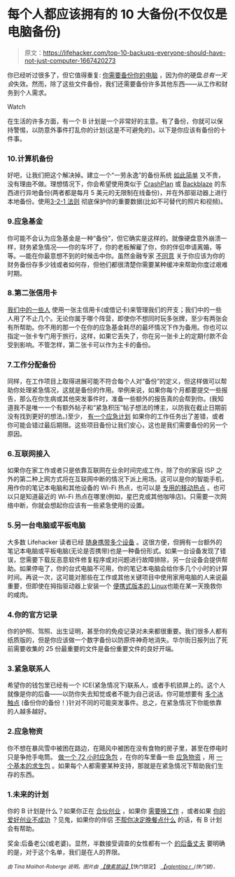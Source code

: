 # 每个人都应该拥有的 10 大备份(不仅仅是电脑备份)

> 原文：<https://lifehacker.com/top-10-backups-everyone-should-have-not-just-computer-1667420273>

你已经听过很多了，但它值得重复: [你需要备份你的电脑](https://lifehacker.com/theres-no-excuse-for-not-backing-up-your-computer-do-1547987206) ，因为你的硬盘*总有一天会*失效。然而，除了这些文件备份，我们还需要备份许多其他东西——从工作和财务到个人需求。

Watch

在生活的许多方面，有一个 B 计划是一个非常好的主意。有了备份，你就可以保持警惕，以防意外事件打乱你的计划(这是不可避免的)。以下是你应该有备份的十件事。

### 10.计算机备份

好吧，让我们把这个解决掉。建立一个“一劳永逸”的备份系统 [如此简单](https://lifehacker.com/set-up-an-automated-bulletproof-file-back-up-solution-5787572) 又不贵，没有理由不做。理想情况下，你会希望使用类似于 [CrashPlan](http://crashplan.com) 或 [Backblaze](http://backblaze.com) 的东西进行异地备份(两者都是每月 5 美元的无限制在线备份)，并在外部驱动器上进行本地备份。使用[3-2-1 法则](http://lifehacker.com/why-you-should-always-have-more-than-one-backup-5961216) 彻底保护你的重要数据(比如不可替代的照片和视频)。

### 9.应急基金

你可能不会认为应急基金是一种“备份”，但它确实是这样的。就像硬盘意外崩溃一样，财务紧急情况——你的车坏了，你的老板解雇了你，你的伴侣申请离婚，等等。—能在你最意想不到的时候击中你。虽然金融专家 [不同意](https://lifehacker.com/money-advice-not-everyone-agrees-on-emergency-funds-1589580471) 关于你应该为你的财务备份存多少钱或者如何存，但他们都很清楚你需要某种缓冲来帮助你度过艰难时期。

### 8.第二张信用卡

[我们中的一些人](https://lifehacker.com/how-many-credit-cards-should-you-have-1658094283) 使用一张主信用卡(或借记卡)来管理我们的开支；我们中的一些人用了不止几个。无论你属于哪个阵营，即使你不想同时玩多张牌，至少有两张会有所帮助。你不用的那一个在你的应急基金耗尽的最坏情况下作为备用。你也可以指定一张卡专门用于旅行，这样，如果它丢失了，你在另一张卡上的定期付款不会受到影响。不管怎样，第二张卡可以作为主卡的备份。

### 7.工作分配备份

同样，在工作项目上取得进展可能不符合每个人对“备份”的定义，但这样做可以帮助你处理紧急情况，这就是备份的作用。举例来说，如果你每个月都要提交一些报告，那么在你生病或其他突发事件时，准备一些额外的报告真的会帮到你。(我知道我不是唯一一个有额外帖子和“紧急积压”帖子想法的博主，以防我在截止日期前没有找到更好的想法。)至少， [有一个应急计划](https://lifehacker.com/set-up-contingency-plans-for-important-work-assignments-5897059) 如果你的工作任务出了差错，或者你可能会错过最后期限。这些项目备份让我们安心，这也是我们需要备份的另一个原因。

### 6.互联网接入

如果你在家工作或者只是依靠互联网在业余时间完成工作，除了你的家庭 ISP 之外的第二种上网方式将在互联网中断的情况下派上用场。这可以是你的智能手机，用作你的笔记本电脑和其他设备的 Wi-Fi 热点，也可以是 [专用的移动热点](https://lifehacker.com/five-best-mobile-hotspots-1523254435) 。也可以只是知道最近的 Wi-Fi 热点在哪里(例如，星巴克或其他咖啡店)。只需要一次网络中断，你就会想起你应该有一些紧急使用的设置。

### 5.另一台电脑或平板电脑

大多数 Lifehacker 读者已经 [随身携带多个设备](https://lifehacker.com/how-many-devices-do-you-carry-1460734931) 。这很方便，但拥有一台额外的笔记本电脑或平板电脑(无论是否携带)也是一种备份形式。如果一台设备发现了错误，您需要下载反恶意软件修复程序或对问题进行故障排除，另一台设备会提供帮助。如果停电了，你的台式电脑不可用，你的笔记本电脑会给你多几个小时的计算时间。再说一次，这可能对那些在工作或其他关键项目中使用家用电脑的人来说最重要，但即使在拇指驱动器上安装一个 [便携式版本的 Linux](http://lifehacker.com/universal-usb-installer-makes-a-persistent-thumb-drive-5574276)也能在某一天挽救你的咸肉。

### 4.你的官方记录

你的护照、驾照、出生证明，甚至你的免疫记录对未来都很重要。我们很多人都有纸质版的，但是你应该做一个数字备份以防原件神奇地消失。华尔街日报列出了死前需要收集的 25 份最重要的文件是备份重要文件的良好开端。

### 3.紧急联系人

希望你的钱包里已经有一个 ICE(紧急情况下)联系人，或者手机锁屏上的。这个人就像是你的后备——以防你失去知觉或者不能为自己说话。你可能想要有 [多个冰触点](http://lifehacker.com/create-multiple-ice-contacts-for-different-possible-eme-476996452) (备份你的备份！)针对不同的可能突发事件。总之，在紧急情况下你能依靠的人越多越好。

### 2.应急物资

你不想在暴风雪中被困在路边，在飓风中被困在没有食物的房子里，甚至在停电时只是争抢手电筒。 [做一个 72 小时应急包](https://lifehacker.com/make-sure-youre-prepared-for-disaster-with-a-72-hour-ki-5780934) ，在你的车里备一些 [应急物资](http://lifehacker.com/30-essential-things-you-should-keep-in-your-car-1263514115) ，用 [一个基本的求生包](http://lifehacker.com/what-to-put-in-a-doomsday-or-disaster-survival-kit-5892839) 。如果每个人都需要某种支持，那就是在紧急情况下帮助我们生存的东西。

### 1.未来的计划

你的 B 计划是什么？如果你正在 [合伙创业](https://lifehacker.com/have-an-exit-strategy-before-committing-to-a-business-p-1639513985) ，如果你 [需要换工作](http://lifehacker.com/do-you-have-a-financial-plan-b-1489074137) ，或者如果 [你的爱好创业不成功](http://lifehacker.com/should-you-turn-your-hobby-into-a-business-five-questi-1621000300) ？见鬼，如果你的伴侣 [不帮你决定晚餐点什么](http://lifehacker.com/what-weird-things-do-you-and-your-partner-always-argue-1638620985) 的话，有 B 计划会有帮助。

奖金:后备老公(或老婆)。显然，半数接受调查的女性都有一个 [的后备丈夫](http://jezebel.com/how-to-choose-your-backup-husband-1639574786) 要明确的是，对于这个名单，我们是在人的界限。

*<small>由 Tina Mailhot-Roberge 说明。图片由</small>* [*<small>【像素禁运】</small>*](http://www.shutterstock.com/pic.mhtml?id=96698857&src=id)<small>【快门锁定】</small> [*<small>【valentina r .</small>*](http://www.shutterstock.com/pic.mhtml?id=121250275)*<small>(快门锁)，</small>*